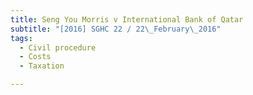 ```yaml
---
title: Seng You Morris v International Bank of Qatar 
subtitle: "[2016] SGHC 22 / 22\_February\_2016"
tags:
  - Civil procedure
  - Costs
  - Taxation

---
```


